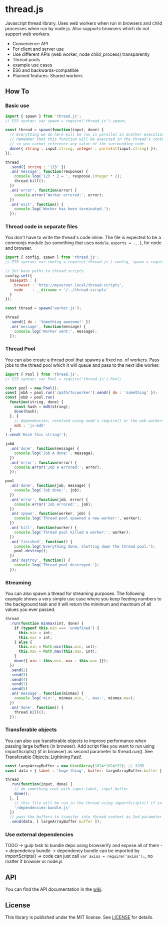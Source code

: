 # thread.js

Javascript thread library. Uses web workers when run in browsers and child processes
when run by node.js. Also supports browsers which do not support web workers.

- Convenience API
- For client and server use
- Use different APIs (web worker, node child_process) transparently
- Thread pools
- example use cases
- ES6 and backwards-compatible
- Planned features: Shared workers


## How To

### Basic use

```javascript
import { spawn } from 'thread.js';
// ES5 syntax: var spawn = require('thread.js').spawn;

const thread = spawn(function(input, done) {
  // Everything we do here will be run in parallel in another execution context.
  // Remember that this function will be executed in the thread's context,
  // so you cannot reference any value of the surrounding code.
  done({ string : input.string, integer : parseInt(input.string) });
});

thread
  .send({ string : '123' })
  .on('message', function(response) {
    console.log('123 * 2 = ', response.integer * 2);
    thread.kill();
  })
  .on('error', function(error) {
    console.error('Worker errored:', error);
  })
  .on('exit', function() {
    console.log('Worker has been terminated.');
  });
```


### Thread code in separate files

You don't have to write the thread's code inline. The file is expected to be a
commonjs module (so something that uses `module.exports = ...`), for node and
browser.

```javascript
import { config, spawn } from 'thread.js';
// ES5 syntax: var config = require('thread.js').config, spawn = require('thread.js').spawn;

// Set base paths to thread scripts
config.set({
  basepath : {
    browser : 'http://myserver.local/thread-scripts',
    node    : __dirname + '/../thread-scripts'
  }
});

const thread = spawn('worker.js');

thread
  .send({ do : 'Something awesome!' })
  .on('message', function(message) {
    console.log('Worker sent:', message);
  });
```


### Thread Pool

You can also create a thread pool that spawns a fixed no. of workers. Pass jobs
to the thread pool which it will queue and pass to the next idle worker.

```javascript
import { Pool } from 'thread.js';
// ES5 syntax: var Pool = require('thread.js').Pool;

const pool = new Pool();
const jobA = pool.run('/path/to/worker').send({ do : 'something' });
const jobB = pool.run(
  function(string, done) {
    const hash = md5(string);
    done(hash);
  }, {
    // dependencies; resolved using node's require() or the web workers importScript()
    md5 : 'js-md5'
  }
).send('Hash this string!');

jobA
  .on('done', function(message) {
    console.log('Job A done:', message);
  })
  .on('error', function(error) {
    console.error('Job A errored:', error);
  });

pool
  .on('done', function(job, message) {
    console.log('Job done:', job);
  })
  .on('error', function(job, error) {
    console.error('Job errored:', job);
  })
  .on('spawn', function(worker, job) {
    console.log('Thread pool spawned a new worker:', worker);
  })
  .on('kill', function(worker) {
    console.log('Thread pool killed a worker:', worker);
  })
  .on('finished', function() {
    console.log('Everything done, shutting down the thread pool.');
    pool.destroy();
  })
  .on('destroy', function() {
    console.log('Thread pool destroyed.');
  });
```

### Streaming

You can also spawn a thread for streaming purposes. The following example shows
a very simple use case where you keep feeding numbers to the background task
and it will return the minimum and maximum of all values you ever passed.

```javascript
thread
  .run(function minmax(int, done) {
    if (typeof this.min === 'undefined') {
      this.min = int;
      this.max = int;
    } else {
      this.min = Math.min(this.min, int);
      this.max = Math.max(this.max, int);
    }
    done({ min : this.min, max : this.max }});
  })
  .send(2)
  .send(3)
  .send(4)
  .send(1)
  .send(5)
  .on('message', function(minmax) {
    console.log('min:', minmax.min, ', max:', minmax.max);
  })
  .on('done', function() {
    thread.kill();
  });
```

### Transferable objects

You can also use transferable objects to improve performance when passing large
buffers (in browser). Add script files you want to run using importScripts()
(if in browser) as second parameter to thread.run().
See [Transferable Objects: Lightning Fast!](http://updates.html5rocks.com/2011/12/Transferable-Objects-Lightning-Fast).

```javascript
const largeArrayBuffer = new Uint8Array(1024*1024*32); // 32MB
const data = { label : 'huge thing', buffer: largeArrayBuffer.buffer };

thread
  .run(function(input, done) {
    // do something cool with input.label, input.buffer
    done();
  }, [
    // this file will be run in the thread using importScripts() if in browser
    '/dependencies-bundle.js'
  ])
  // pass the buffers to transfer into thread context as 2nd parameter to send()
  .send(data, [ largeArrayBuffer.buffer ]);
```

### Use external dependencies

TODO
-> gulp task to bundle deps using browserify and expose all of them -> dependency bundle
-> dependency bundle can be imported by importScripts()
-> code can just call `var axios = require('axios');`, no matter if browser or node.js


## API

You can find the API documentation in the [wiki](https://github.com/andywer/thread.js/wiki).


## License

This library is published under the MIT license. See [LICENSE](https://raw.githubusercontent.com/andywer/thread.js/master/LICENSE) for details.
